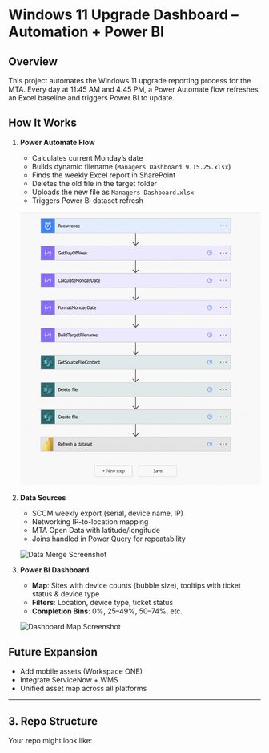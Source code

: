 # Windows 11 Upgrade Dashboard – Automation + Power BI

## Overview
This project automates the Windows 11 upgrade reporting process for the MTA.
Every day at 11:45 AM and 4:45 PM, a Power Automate flow refreshes an Excel baseline and triggers Power BI to update.

## How It Works
1. **Power Automate Flow**  
   - Calculates current Monday’s date  
   - Builds dynamic filename (`Managers Dashboard 9.15.25.xlsx`)  
   - Finds the weekly Excel report in SharePoint  
   - Deletes the old file in the target folder  
   - Uploads the new file as `Managers Dashboard.xlsx`  
   - Triggers Power BI dataset refresh  

   ![Flow Screenshot](https://github.com/Avimaslow/Windows11Dashboard/blob/main/screenshots/PowerAutomateWin11.png)

2. **Data Sources**
   - SCCM weekly export (serial, device name, IP)
   - Networking IP-to-location mapping
   - MTA Open Data with latitude/longitude
   - Joins handled in Power Query for repeatability

   ![Data Merge Screenshot](screenshots/data_merge.png)

3. **Power BI Dashboard**
   - **Map**: Sites with device counts (bubble size), tooltips with ticket status & device type  
   - **Filters**: Location, device type, ticket status  
   - **Completion Bins**: 0%, 25–49%, 50–74%, etc.  

   ![Dashboard Map Screenshot](screenshots/dashboard.png)

## Future Expansion
- Add mobile assets (Workspace ONE)
- Integrate ServiceNow + WMS
- Unified asset map across all platforms

---

## 3. Repo Structure
Your repo might look like:

